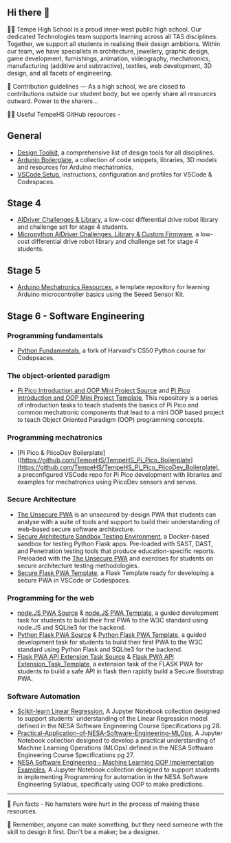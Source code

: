 ## Hi there 👋

🙋‍♀️ Tempe High School is a proud inner-west public high school. Our dedicated Technologies team supports learning across all TAS disciplines. Together, we support all students in realising their design ambitions. Within our team, we have specialists in architecture, jewellery, graphic design, game development, furnishings, animation, videography, mechatronics, manufacturing (additive and subtractive), textiles, web development, 3D design, and all facets of engineering.

🌈 Contribution guidelines — As a high school, we are closed to contributions outside our student body, but we openly share all resources outward. Power to the sharers...

👩‍💻 Useful TempeHS GitHub resources - 

## General

- [Design Toolkit](https://tempehs.github.io/designToolKit/), a comprehensive list of design tools for all disciplines.
- [Ardunio Boilerplate](https://github.com/TempeHS/TempeHS_Ardunio_Boilerplate), a collection of code snippets, libraries, 3D models and resources for Arduino mechatronics.
- [VSCode Setup](https://github.com/TempeHS/TempeHS_VSCode_Setup), instructions, configuration and profiles for VSCode & Codespaces.

## Stage 4

- [AIDriver Challenges & Library](https://github.com/TempeHS/AIDriver_Challenges), a low-cost differential drive robot library and challenge set for stage 4 students.
- [Micropython AIDriver Challenges, Library & Custom Firmware](https://github.com/TempeHS/AIDriver_MicroPython_Challanges), a low-cost differential drive robot library and challenge set for stage 4 students.

## Stage 5

- [Arduino Mechatronics Resources](https://github.com/TempeHS/TempeHS_Ardunio_Bootcamp), a template repository for learning Arduino microcontroller basics using the Seeed Sensor Kit.

## Stage 6 - Software Engineering

### Programming fundamentals

- [Python Fundamentals](https://github.com/TempeHS/PythonFundamentals), a fork of Harvard's CS50 Python course for Codepsaces.

### The object-oriented paradigm

- [Pi Pico Introduction and OOP Mini Project Source](https://github.com/TempeHS/MicroPython_OOP_Pi_Pico_Mini_Project_Source) and [Pi Pico Introduction and OOP Mini Project Template](https://github.com/TempeHS/MicroPython_OOP_Pi_Pico_Mini_Project_Template), This repository is a series of introduction tasks to teach students the basics of Pi Pico and common mechatronic components that lead to a mini OOP based project to teach Object Oriented Paradigm (OOP) programming concepts.

### Programming mechatronics
- [Pi Pico & PiicoDev Boilerplate]([https://github.com/TempeHS/TempeHS_Pi_Pico_Boilerplate](https://github.com/TempeHS/TempeHS_Pi_Pico_PiicoDev_Boilerplate), a preconfigured VSCode repo for Pi Pico development with libraries and examples for mechatronics using PiicoDev sensors and servos.

### Secure Architecture
- [The Unsecure PWA](https://github.com/TempeHS/The_Unsecure_PWA) is an unsecured by-design PWA that students can analyse with a suite of tools and support to build their understanding of web-based secure software architecture.
- [Secure Architecture Sandbox Testing Environment](https://github.com/TempeHS/Secure_Architecture_Sandbox_Testing_Environment), a Docker-based sandbox for testing Python Flask apps. Pre-loaded with SAST, DAST, and Penetration testing tools that produce education-specific reports. Preloaded with the [The Unsecure PWA](https://github.com/TempeHS/The_Unsecure_PWA) and exercises for students on secure architecture testing methodologies.
- [Secure Flask PWA Template](https://github.com/TempeHS/Secure_Flask_PWA_Template), a Flask Template ready for developing a secure PWA in VSCode or Codespaces.

### Programming for the web

- [node.JS PWA Source](https://github.com/TempeHS/NodeJS_PWA_Programming_For_The_Web_Task_Source) & [node.JS PWA Template](https://github.com/TempeHS/NodeJS_PWA_Programming_For_The_Web_Task_Template), a guided development task for students to build their first PWA to the W3C standard using node.JS and SQLite3 for the backend.
- [Python Flask PWA Source](https://github.com/TempeHS/Flask_PWA_Programming_For_The_Web_Task_Source) & [Python Flask PWA Template](https://github.com/TempeHS/Flask_PWA_Programming_For_The_Web_Task_Template), a guided development task for students to build their first PWA to the W3C standard using Python Flask and SQLite3 for the backend.
- [Flask PWA API Extension Task Source](https://github.com/TempeHS/Flask_PWA_API_Extension_Task_Source) & [Flask PWA API Extension_Task_Template](https://github.com/TempeHS/Flask_PWA_API_Extension_Task_Template), a extension task of the FLASK PWA for students to build a safe API in flask then rapidly build a Secure Bootstrap PWA.

### Software Automation

- [Scikit-learn Linear Regression](https://github.com/TempeHS/NESA_Course_Specifications_Linear_Regression), A Jupyter Notebook collection designed to support students' understanding of the Linear Regression model defined in the NESA Software Engineering Course Specifications pg 28.
- [Practical-Application-of-NESA-Software-Engineering-MLOps](https://github.com/TempeHS/Practical-Application-of-NESA-Software-Engineering-MLOps), A Jupyter Notebook collection designed to develop a practical understanding of Machine Learning Operations (MLOps) defined in the NESA Software Engineering Course Specifications pg 27.
- [NESA Software Engineering - Machine Learning OOP Implementation Examples](https://github.com/TempeHS/Machine_Learning_OOP_Implementation_Examples), A Jupyter Notebook collection designed to support students in implementing Programming for automation in the NESA Software Engineering Syllabus, specifically using OOP to make predictions.

---

🍿 Fun facts - No hamsters were hurt in the process of making these resources.

🧙 Remember, anyone can make something, but they need someone with the skill to design it first. Don't be a maker; be a designer.
